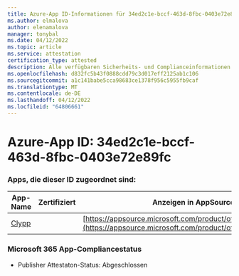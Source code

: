```yaml
---
title: Azure-App ID-Informationen für 34ed2c1e-bccf-463d-8fbc-0403e72e89fc
ms.author: elmalova
author: elenamalova
manager: tonybal
ms.date: 04/12/2022
ms.topic: article
ms.service: attestation
certification_type: attested
description: Alle verfügbaren Sicherheits- und Complianceinformationen für 34ed2c1e-bccf-463d-8fbc-0403e72e89fc.
ms.openlocfilehash: d832fc5b43f0888cdd79c3d017eff2125ab1c106
ms.sourcegitcommit: a1c141babe5cca98683ce1378f956c5955fb9caf
ms.translationtype: MT
ms.contentlocale: de-DE
ms.lasthandoff: 04/12/2022
ms.locfileid: "64806661"
---
```

# <a name="azure-app-id-34ed2c1e-bccf-463d-8fbc-0403e72e89fc"></a>Azure-App ID: 34ed2c1e-bccf-463d-8fbc-0403e72e89fc


### <a name="apps-associated-with-this-id"></a>Apps, die dieser ID zugeordnet sind:
| **App-Name** | **Zertifiziert** | **Anzeigen in AppSource** |
|--------------|---------------|-----------------------|
| [Clypp](../forward/WA200003621.md) |  | [https://appsource.microsoft.com/product/office/WA200003621](https://appsource.microsoft.com/product/office/WA200003621) |

### <a name="microsoft-365-app-compliance-status"></a>Microsoft 365 App-Compliancestatus
- Publisher Attestaton-Status: Abgeschlossen
